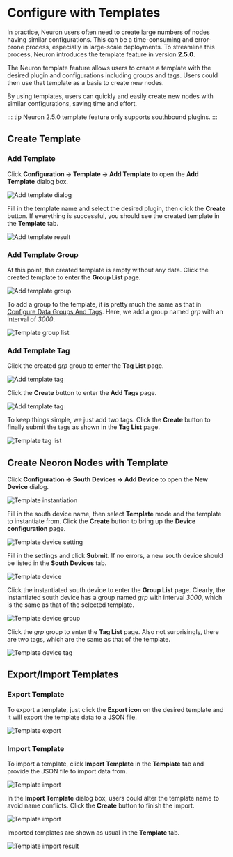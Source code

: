 # Configure with Templates

In practice, Neuron users often need to create large numbers of nodes having similar configurations. This can be a time-consuming and error-prone process, especially in large-scale deployments. To streamline this process, Neuron introduces the template feature in version **2.5.0**.

The Neuron template feature allows users to create a template with the desired plugin and configurations including groups and tags. Users could then use that template as a basis to create new nodes.

By using templates, users can quickly and easily create new nodes with similar configurations, saving time and effort.

::: tip
Neuron 2.5.0 template feature only supports southbound plugins.
:::

## Create Template

### Add Template

Click **Configuration -> Template -> Add Template** to open the **Add Template** dialog box.

  ![Add template dialog](./assets/template_add_dialog.png)

Fill in the template name and select the desired plugin, then click the **Create** button. If everything is successful, you should see the created template in the **Template** tab.

  ![Add template result](./assets/template_list.png)

### Add Template Group

At this point, the created template is empty without any data. Click the created template to enter the **Group List** page.

  ![Add template group](./assets/template_add_group.png)

To add a group to the template, it is pretty much the same as that in [Configure Data Groups And Tags](../south-devices/south-devices.md#configure-data-groups-and-tags). Here, we add a group named *grp* with an interval of *3000*.

  ![Template group list](./assets/template_group_list.png)

### Add Template Tag

Click the created *grp* group to enter the **Tag List** page.

  ![Add template tag](./assets/template_tag_list_1.png)

Click the **Create** button to enter the **Add Tags** page.

  ![Add template tag](./assets/template_add_tag.png)

To keep things simple, we just add two tags. Click the **Create** button to finally submit the tags as shown in the **Tag List** page.

  ![Template tag list](./assets/template_tag_list_2.png)


## Create Neoron Nodes with Template

Click **Configuration -> South Devices -> Add Device** to open the **New Device** dialog.

  ![Template instantiation](./assets/template_add_device.png)

Fill in the south device name, then select **Template** mode and the template to instantiate from. Click the **Create** button to bring up the **Device configuration** page.

  ![Template device setting](./assets/template_device_setting.png)

Fill in the settings and click **Submit**. If no errors, a new south device should be listed in the **South Devices** tab.

  ![Template device](./assets/template_device_list.png)

Click the instantiated south device to enter the **Group List** page. Clearly, the instantiated south device has a group named *grp* with interval *3000*, which is the same as that of the selected template.

  ![Template device group](./assets/template_device_group.png)

Click the *grp* group to enter the **Tag List** page. Also not surprisingly, there are two tags, which are the same as that of the template.

  ![Template device tag](./assets/template_device_tag.png)


## Export/Import Templates

### Export Template

To export a template, just click the **Export icon** on the desired template and it will export the template data to a JSON file.

  ![Template export](./assets/template_export.png)

### Import Template

To import a template, click **Import Template** in the **Template** tab and provide the JSON file to import data from.

  ![Template import](./assets/template_import_1.png)

In the **Import Template** dialog box, users could alter the template name to avoid name conflicts. Click the **Create** button to finish the import.

  ![Template import](./assets/template_import_2.png)

Imported templates are shown as usual in the **Template** tab.

  ![Template import result](./assets/template_import_result.png)

